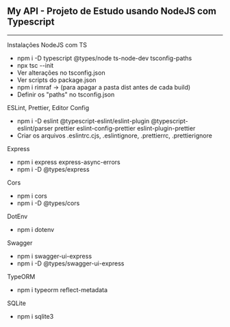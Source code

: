 ## My API - Projeto de Estudo usando NodeJS com Typescript

<hr>
Instalações NodeJS com TS

- npm i -D typescript @types/node ts-node-dev tsconfig-paths
- npx tsc --init
- Ver alterações no tsconfig.json
- Ver scripts do package.json
- npm i rimraf -> (para apagar a pasta dist antes de cada build)
- Definir os "paths" no tsconfig.json

ESLint, Prettier, Editor Config

- npm i -D eslint @typescript-eslint/eslint-plugin @typescript-eslint/parser prettier eslint-config-prettier eslint-plugin-prettier
- Criar os arquivos .eslintrc.cjs, .eslintignore, .prettierrc, .prettierignore

Express

- npm i express express-async-errors
- npm i -D @types/express

Cors

- npm i cors
- npm i -D @types/cors

DotEnv

- npm i dotenv

Swagger

- npm i swagger-ui-express
- npm i -D @types/swagger-ui-express

TypeORM

- npm i typeorm reflect-metadata

SQLite

- npm i sqlite3
